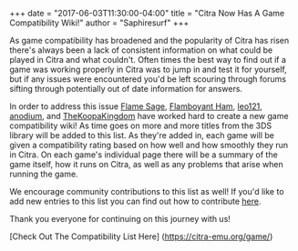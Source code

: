 +++
date = "2017-06-03T11:30:00-04:00"
title = "Citra Now Has A Game Compatibility Wiki!"
author = "Saphiresurf"
+++

As game compatibility has broadened and the popularity of Citra has risen there's always been a lack of consistent information on what could be played in Citra and what couldn't. Often times the best way to find out if a game was working properly in Citra was to jump in and test it for yourself, but if any issues were encountered you'd be left scouring through forums sifting through potentially out of date information for answers.

In order to address this issue [Flame Sage](https://community.citra-emu.org/u/flamesage/summary), [Flamboyant Ham](https://community.citra-emu.org/u/flamboyant_ham/summary), [leo121](https://community.citra-emu.org/u/leo121/summary), [anodium](https://community.citra-emu.org/u/anodium/summary), and [TheKoopaKingdom](https://community.citra-emu.org/u/thekoopakingdom/summary) have worked hard to create a new game compatibility wiki! As time goes on more and more titles from the 3DS library will be added to this list. As they're added in, each game will be given a compatibility rating based on how well and how smoothly they run in Citra. On each game's individual page there will be a summary of the game itself, how it runs on Citra, as well as any problems that arise when running the game.

We encourage community contributions to this list as well! If you'd like to add new entries to this list you can find out how to contribute [here](https://github.com/citra-emu/citra-games-wiki/blob/master/CONTRIBUTING.md).

Thank you everyone for continuing on this journey with us!

[Check Out The Compatibility List Here] (https://citra-emu.org/game/)
